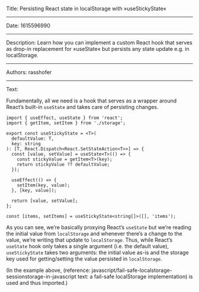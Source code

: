 Title: Persisting React state in localStorage with »useStickyState«

-----

Date: 1615596990

-----

Description: Learn how you can implement a custom React hook that serves as drop-in replacement for »useState« but persists any state update e.g. in localStorage.

-----

Authors: rasshofer

-----

Text:

Fundamentally, all we need is a hook that serves as a wrapper around React’s built-in `useState` and takes care of persisting changes.

```tsx
import { useEffect, useState } from 'react';
import { getItem, setItem } from './storage';

export const useStickyState = <T>(
  defaultValue: T,
  key: string
): [T, React.Dispatch<React.SetStateAction<T>>] => {
  const [value, setValue] = useState<T>(() => {
    const stickyValue = getItem<T>(key);
    return stickyValue ?? defaultValue;
  });

  useEffect(() => {
    setItem(key, value);
  }, [key, value]);

  return [value, setValue];
};
```

```tsx
const [items, setItems] = useStickyState<string[]>([], 'items');
```

As you can see, we’re basically proxying React’s `useState` but we’re reading the initial value from `localStorage` and whenever there’s a change to the value, we’re writing that update to `localStorage`. Thus, while React’s `useState` hook only takes a single argument (i.e. the default value), `useStickyState` takes two arguments: the initial value as-is and the storage key used for getting/setting the value persisted in `localStorage`.

(In the example above, (reference: javascript/fail-safe-localstorage-sessionstorage-in-javascript text: a fail-safe localStorage implementation) is used and thus imported.)
